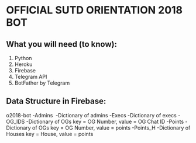 # OFFICIAL SUTD ORIENTATION 2018 BOT
## What you will need (to know):
1. Python
2. Heroku
3. Firebase
4. Telegram API
5. BotFather by Telegram

## Data Structure in Firebase:
o2018-bot
-Admins
  -Dictionary of admins
-Execs
  -Dictionary of execs
-OG_IDS
  -Dictionary of OGs key = OG Number, value = OG Chat ID
-Points
  -Dictionary of OGs key = OG Number, value = points
-Points_H
  -Dictionary of Houses key = House, value = points
